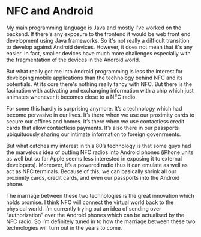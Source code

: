 # NFC and Android

My main programming language is Java and mostly I've worked on the backend. If there's any exposure to the frontend it would be web front end development using Java frameworks. So it's not really a difficult transition to develop against Android devices. However, it does not mean that it's any easier. In fact, smaller devices have much more challenges especially with the fragmentation of the devices in the Android world.

But what really got me into Android programming is less the interest for developing mobile applications than the technology behind NFC and its potentials. At its core there's nothing really fancy with NFC. But there is the facination with activating and exchanging information with a chip which just animates whenever it becomes close to a NFC radio. 

For some this hardly is surprising anymore. It’s a technology which had become pervasive in our lives. It’s there when we use our proximity cards to secure our offices and homes. It’s there when we use contactless credit cards that allow contactless payments. It’s also there in our passports ubiquituously sharing our intimate information to foreign govenrments.
 
But what catches my interest in this 80’s technology is that some guys had the marvelous idea of putting NFC radios into Android phones (iPhone units as well but so far Apple seems less interested in exposing it to external developers). Moreover, it’s a powered radio thus it can emulate as well as act as NFC terminals. Because of this, we can basically shrink all our proximity cards, credit cards, and even our passports into the Android phone.

The marriage between these two technologies is the great innovation which holds promise. I think NFC will connect the virtual world back to the physical world. I’m currently trying out an idea of sending over “authorization” over the Android phones which can be actualised by the NFC radio. So I’m definitely tuned in to how the marriage between these two technologies will turn out in the years to come.
